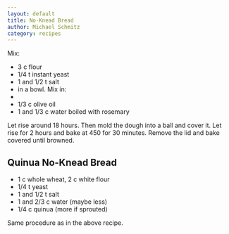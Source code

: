 ```yaml
---
layout: default
title: No-Knead Bread
author: Michael Schmitz
category: recipes
---
```


Mix:

* 3 c flour
* 1/4 t instant yeast
* 1 and 1/2 t salt
* in a bowl. Mix in:
* 
* 1/3 c olive oil
* 1 and 1/3 c water boiled with rosemary

Let rise around 18 hours. Then mold the dough into a ball and cover it. Let rise for 2 hours and bake at 450 for 30 minutes. Remove the lid and bake covered until browned.

## Quinua No-Knead Bread

* 1 c whole wheat, 2 c white flour
* 1/4 t yeast
* 1 and 1/2 t salt
* 1 and 2/3 c water (maybe less)
* 1/4 c quinua (more if sprouted)

Same procedure as in the above recipe.
